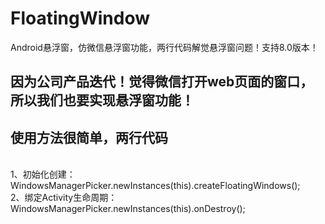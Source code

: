 # FloatingWindow
Android悬浮窗，仿微信悬浮窗功能，两行代码解觉悬浮窗问题！支持8.0版本！
## 因为公司产品迭代！觉得微信打开web页面的窗口，所以我们也要实现悬浮窗功能！
## 使用方法很简单，两行代码
</br>1、初始化创建：WindowsManagerPicker.newInstances(this).createFloatingWindows();
</br>2、绑定Activity生命周期：WindowsManagerPicker.newInstances(this).onDestroy();

